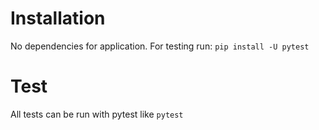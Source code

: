 # Installation

No dependencies for application. 
For testing run: `pip install -U pytest`

# Test
All tests can be run with pytest like
`pytest`